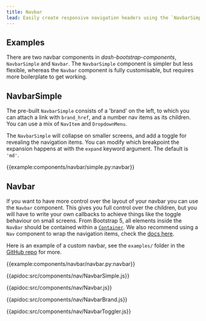 ```yaml
---
title: Navbar
lead: Easily create responsive navigation headers using the `NavbarSimple` and `Navbar` components.
---
```


## Examples

There are two navbar components in *dash-bootstrap-components*, `NavbarSimple` and `Navbar`. The `NavbarSimple` component is simpler but less flexible, whereas the `Navbar` component is fully customisable, but requires more boilerplate to get working.

## NavbarSimple

The pre-built `NavbarSimple` consists of a 'brand' on the left, to which you can attach a link with `brand_href`, and a number nav items as its children. You can use a mix of `NavItem` and `DropdownMenu`.

The `NavbarSimple` will collapse on smaller screens, and add a toggle for revealing the navigation items. You can modify which breakpoint the expansion happens at with the `expand` keyword argument. The default is `'md'`.

{{example:components/navbar/simple.py:navbar}}

## Navbar

If you want to have more control over the layout of your navbar you can use the `Navbar` component. This gives you full control over the children, but you will have to write your own callbacks to achieve things like the toggle behaviour on small screens. From Bootstrap 5, all elements inside the `NavBar` should be contained within a [`Container`](/docs/components/layout). We also recommend using a `Nav` component to wrap the navigation items, check the [docs here](/docs/components/nav).

Here is an example of a custom navbar, see the `examples/` folder in the [GitHub repo](https://github.com/facultyai/dash-bootstrap-components/blob/main/examples/python/advanced-component-usage/navbars.py) for more.

{{example:components/navbar/navbar.py:navbar}}

{{apidoc:src/components/nav/NavbarSimple.js}}

{{apidoc:src/components/nav/Navbar.js}}

{{apidoc:src/components/nav/NavbarBrand.js}}

{{apidoc:src/components/nav/NavbarToggler.js}}
